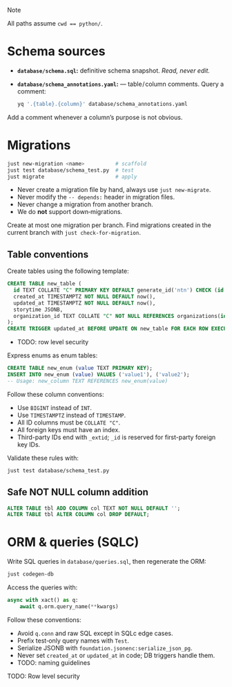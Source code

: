 > [!NOTE]
> All paths assume `cwd == python/`.

# Schema sources

- **`database/schema.sql`:** definitive schema snapshot. *Read, never edit.*
- **`database/schema_annotations.yaml`:** — table / column comments. Query a comment:

  ```bash
  yq '.{table}.{column}' database/schema_annotations.yaml
  ```

Add a comment whenever a column’s purpose is not obvious.

# Migrations

```bash
just new-migration <name>          # scaffold
just test database/schema_test.py  # test
just migrate                       # apply
```

- Never create a migration file by hand, always use `just new-migrate`.
- Never modify the `-- depends:` header in migration files.
- Never change a migration from another branch.
- We do **not** support down‑migrations.

Create at most one migration per branch. Find migrations created in the current branch with `just check-for-migration`.

## Table conventions

Create tables using the following template:

```sql
CREATE TABLE new_table (
  id TEXT COLLATE "C" PRIMARY KEY DEFAULT generate_id('ntn') CHECK (id LIKE 'ntn_%'), -- ntn = 2–3 lowercase letter prefix
  created_at TIMESTAMPTZ NOT NULL DEFAULT now(),
  updated_at TIMESTAMPTZ NOT NULL DEFAULT now(),
  storytime JSONB,
  organization_id TEXT COLLATE "C" NOT NULL REFERENCES organizations(id) ON DELETE CASCADE -- Scope data to organizations.
);
CREATE TRIGGER updated_at BEFORE UPDATE ON new_table FOR EACH ROW EXECUTE PROCEDURE updated_at();
```

- TODO: row level security

Express enums as enum tables:

```sql
CREATE TABLE new_enum (value TEXT PRIMARY KEY);
INSERT INTO new_enum (value) VALUES ('value1'), ('value2');
-- Usage: new_column TEXT REFERENCES new_enum(value)
```

Follow these column conventions:

- Use `BIGINT` instead of `INT`.
- Use `TIMESTAMPTZ` instead of `TIMESTAMP`.
- All ID columns must be `COLLATE "C"`.
- All foreign keys must have an index.
- Third-party IDs end with `_extid`; `_id` is reserved for first-party foreign key IDs.

Validate these rules with:

```bash
just test database/schema_test.py
```

## Safe NOT NULL column addition

```sql
ALTER TABLE tbl ADD COLUMN col TEXT NOT NULL DEFAULT '';
ALTER TABLE tbl ALTER COLUMN col DROP DEFAULT;
```

# ORM & queries (SQLC)

Write SQL queries in `database/queries.sql`, then regenerate the ORM:

```bash
just codegen-db
```

Access the queries with:

```python
async with xact() as q:
    await q.orm.query_name(**kwargs)
```

Follow these conventions:

- Avoid `q.conn` and raw SQL except in SQLc edge cases.
- Prefix test‑only query names with `Test`.
- Serialize JSONB with `foundation.jsonenc:serialize_json_pg`.
- Never set `created_at` or `updated_at` in code; DB triggers handle them.
- TODO: naming guidelines

TODO: Row level security
